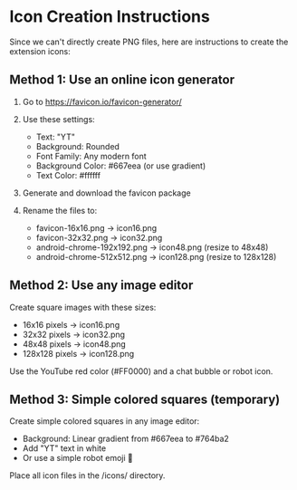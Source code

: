 # Icon Creation Instructions

Since we can't directly create PNG files, here are instructions to create the extension icons:

## Method 1: Use an online icon generator
1. Go to https://favicon.io/favicon-generator/
2. Use these settings:
   - Text: "YT"
   - Background: Rounded
   - Font Family: Any modern font
   - Background Color: #667eea (or use gradient)
   - Text Color: #ffffff

3. Generate and download the favicon package
4. Rename the files to:
   - favicon-16x16.png → icon16.png
   - favicon-32x32.png → icon32.png
   - android-chrome-192x192.png → icon48.png (resize to 48x48)
   - android-chrome-512x512.png → icon128.png (resize to 128x128)

## Method 2: Use any image editor
Create square images with these sizes:
- 16x16 pixels → icon16.png
- 32x32 pixels → icon32.png  
- 48x48 pixels → icon48.png
- 128x128 pixels → icon128.png

Use the YouTube red color (#FF0000) and a chat bubble or robot icon.

## Method 3: Simple colored squares (temporary)
Create simple colored squares in any image editor:
- Background: Linear gradient from #667eea to #764ba2
- Add "YT" text in white
- Or use a simple robot emoji 🤖

Place all icon files in the /icons/ directory.